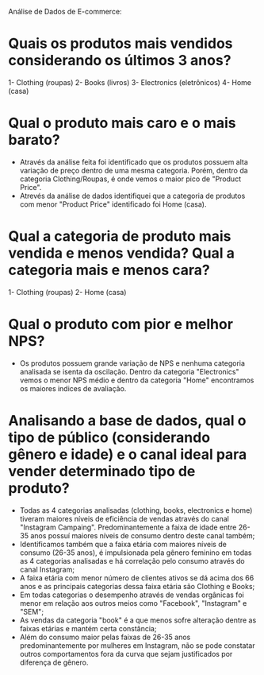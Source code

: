 Análise de Dados de E-commerce: 

# Quais os produtos mais vendidos considerando os últimos 3 anos?
 1- Clothing (roupas)
 2- Books (livros)
 3- Electronics (eletrônicos)
 4- Home (casa)
 
# Qual o produto mais caro e o mais barato?
 - Através da análise feita foi identificado que os produtos possuem alta variação de preço dentro de uma mesma categoria. Porém, dentro da categoria Clothing/Roupas, é onde vemos o maior pico de "Product Price".
 - Atrevés da análise de dados identifiquei que a categoria de produtos com menor "Product Price" identificado foi Home (casa).

# Qual a categoria de produto mais vendida e menos vendida? Qual a categoria mais e menos cara?
 1- Clothing (roupas)
 2- Home (casa)
 
# Qual o produto com pior e melhor NPS?
 - Os produtos possuem grande variação de NPS e nenhuma categoria analisada se isenta da oscilação. Dentro da categoria "Electronics" vemos o menor NPS médio e dentro da categoria "Home" encontramos os maiores indices de avaliação.
   
# Analisando a base de dados, qual o tipo de público (considerando gênero e idade) e o canal ideal para vender determinado tipo de produto?
- Todas as 4 categorias analisadas (clothing, books, electronics e home) tiveram maiores níveis de eficiência de vendas através do canal "Instagram Campaing". Predominantemente a faixa de idade entre 26-35 anos possuí maiores níveis de consumo dentro deste canal também;
- Identificamos também que a faixa etária com maiores níveis de consumo (26-35 anos), é impulsionada pela gênero feminino em todas as 4 categorias analisadas e há correlação pelo consumo através do canal Instagram;
- A faixa etária com menor número de clientes ativos se dá acima dos 66 anos e as principais categorias dessa faixa etária são Clothing e Books;
- Em todas categorias o desempenho através de vendas orgânicas foi menor em relação aos outros meios como "Facebook", "Instagram" e "SEM";
- As vendas da categoria "book" é a que menos sofre alteração dentre as faixas etárias e mantém certa constância;
- Além do consumo maior pelas faixas de 26-35 anos predominantemente por mulheres em Instagram, não se pode constatar outros comportamentos fora da curva que sejam justificados por diferença de gênero.

